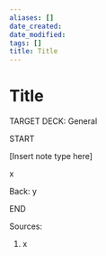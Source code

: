 ```yaml
---
aliases: []
date_created:
date_modified:
tags: []
title: Title
---
```


# Title

TARGET DECK: General

START

[Insert note type here]

x

Back: y

END

Sources:

1. x
